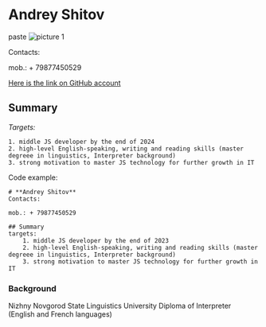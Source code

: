 # **Andrey Shitov**
paste ![picture 1](../images/032540ca7c2319e500c3bae0e2c68464ba8d2ed942afd0433cb7c1b0157281e5.jpg)  

Contacts: 

mob.: + 79877450529

[Here is the link on GitHub account](https://github.com/AndreyShitov)

## Summary
*Targets:*

    1. middle JS developer by the end of 2024
    2. high-level English-speaking, writing and reading skills (master degreee in linguistics, Interpreter background)
    3. strong motivation to master JS technology for further growth in IT


Code example:
```
# **Andrey Shitov**
Contacts: 

mob.: + 79877450529

## Summary
targets:
    1. middle JS developer by the end of 2023
    2. high-level English-speaking, writing and reading skills (master degreee in linguistics, Interpreter background)
    3. strong motivation to master JS technology for further growth in IT
```
### **Background**
Nizhny Novgorod State Linguistics University
Diploma of Interpreter (English and French languages)
